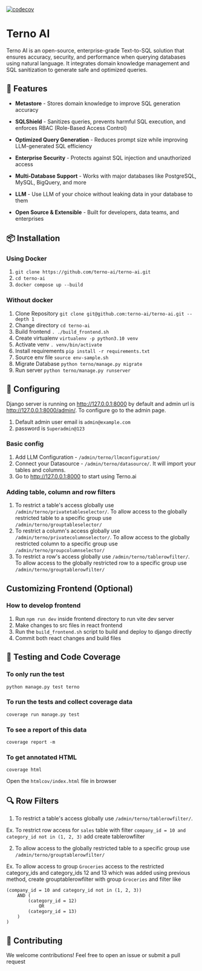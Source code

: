 [![codecov](https://codecov.io/gh/terno-ai/terno-ai/graph/badge.svg?token=J9K3H77UOZ)](https://codecov.io/gh/terno-ai/terno-ai)

# Terno AI

Terno AI is an open-source, enterprise-grade Text-to-SQL solution that ensures accuracy, security, and performance when querying databases using natural language. It integrates domain knowledge management and SQL sanitization to generate safe and optimized queries.

## 🚀 Features

- **Metastore** - Stores domain knowledge to improve SQL generation accuracy

- **SQLShield** - Sanitizes queries, prevents harmful SQL execution, and enforces RBAC (Role-Based Access Control)

- **Optimized Query Generation** - Reduces prompt size while improving LLM-generated SQL efficiency

- **Enterprise Security** - Protects against SQL injection and unauthorized access

- **Multi-Database Support** - Works with major databases like PostgreSQL, MySQL, BigQuery, and more

- **LLM** - Use LLM of your choice without leaking data in your database to them

- **Open Source & Extensible** - Built for developers, data teams, and enterprises

## 📦 Installation

### Using Docker

1. `git clone https://github.com/terno-ai/terno-ai.git`
2. `cd terno-ai`
3. `docker compose up --build`

### Without docker
1. Clone Repository `git clone git@github.com:terno-ai/terno-ai.git --depth 1`
2. Change directory `cd terno-ai`
3. Build frontend `. ./build_frontend.sh`
4. Create virtualenv `virtualenv -p python3.10 venv`
5. Activate venv `. venv/bin/activate`
6. Install requirements `pip install -r requirements.txt`
7. Source env file `source env-sample.sh`
8. Migrate Database `python terno/manage.py migrate`
9. Run server `python terno/manage.py runserver`

## 🔧 Configuring
Django server is running on http://127.0.0.1:8000 by default and admin url is http://127.0.0.1:8000/admin/. To configure go to the admin page. 
1. Default admin user email is `admin@example.com`  
2. password is `Superadmin@123`

### Basic config
1. Add LLM Configuration - `/admin/terno/llmconfiguration/`
2. Connect your Datasource - `/admin/terno/datasource/`. It will import your tables and columns.
3. Go to http://127.0.0.1:8000 to start using Terno.ai

### Adding table, column and row filters
1. To restrict a table's access globally use `/admin/terno/privatetableselector/`. To allow access to the globally restricted table to a specific group use `/admin/terno/grouptableselector/`
2. To restrict a column's access globally use `/admin/terno/privatecolumnselector/`. To allow access to the globally restricted column to a specific group use `/admin/terno/groupcolumnselector/`
3. To restrict a row's access globally use `/admin/terno/tablerowfilter/`. To allow access to the globally restricted row to a specific group use `/admin/terno/grouptablerowfilter/`

## Customizing Frontend (Optional)

### How to develop frontend
1. Run `npm run dev` inside frontend directory to run vite dev server
2. Make changes to src files in react frontend
3. Run the `build_frontend.sh` script to build and deploy to django directly
4. Commit both react changes and build files

## 🧪 Testing and Code Coverage

### To only run the test
`python manage.py test terno`

### To run the tests and collect coverage data
`coverage run manage.py test`

### To see a report of this data
`coverage report -m`

### To get annotated HTML
`coverage html`

Open the `htmlcov/index.html` file in browser

## 🔍 Row Filters
1. To restrict a table's access globally use `/admin/terno/tablerowfilter/`.

Ex. To restrict row access for `sales` table with filter `company_id = 10 and category_id not in (1, 2, 3)` add create tablerowfilter

2. To allow access to the globally restricted table to a specific group use `/admin/terno/grouptablerowfilter/`

Ex. To allow access to group `Groceries` access to the restricted category_ids and category_ids 12 and 13  which was added using previous method, create grouptablerowfilter with group `Groceries` and filter like
```where (
(company_id = 10 and category_id not in (1, 2, 3))
    AND (
        (category_id = 12)
            OR 
        (category_id = 13)
    )
)
```

## 🤝 Contributing

We welcome contributions! Feel free to open an issue or submit a pull request
